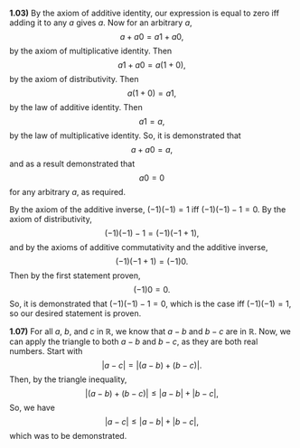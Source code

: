 
**1.03)** By the axiom of additive identity, our expression is equal to zero iff adding it to any $a$ gives $a$. Now for an arbitrary $a$,
$$a+a0=a1+a0\text{,}$$
by the axiom of multiplicative identity. Then
$$a1+a0=a(1+0)\text{,}$$
by the axiom of distributivity. Then 
$$a(1+0)=a1\text{,}$$
by the law of additive identity. Then
$$a1=a\text{,}$$
by the law of multiplicative identity. So, it is demonstrated that
$$a+a0=a\text{,}$$
and as a result demonstrated that 
$$a0=0$$
for any arbitrary $a$, as required.

By the axiom of the additive inverse, $(-1)(-1)=1$ iff $(-1)(-1)-1=0$. By the axiom of distributivity,
$$(-1)(-1)-1=(-1)(-1+1)\text{,}$$
and by the axioms of additive commutativity and the additive inverse, 
 $$(-1)(-1+1)=(-1)0\text{.}$$
Then by the first statement proven,
$$(-1)0=0\text{.}$$
So, it is demonstrated that $(-1)(-1)-1=0$, which is the case iff $(-1)(-1)=1$, so our desired statement is proven.


**1.07)** For all $a$, $b$, and $c$ in $\mathbb{R}$, we know that $a-b$ and $b-c$ are in $\mathbb{R}$. Now, we can apply the triangle to both $a-b$ and $b-c$, as they are both real numbers. Start with
$$|a-c|=|(a-b)+(b-c)|\text{.}$$
Then, by the triangle inequality, 
$$|(a-b)+(b-c)|\leq|a-b|+|b-c|\text{,}$$
So, we have
$$|a-c|\leq |a-b|+|b-c|\text{,}$$
which was to be demonstrated.